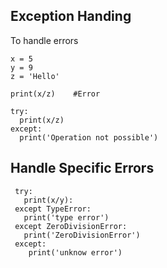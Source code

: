 ## Exception Handing 
   To handle errors
   
    x = 5
    y = 9
    z = 'Hello'
    
    print(x/z)    #Error
    
    try:
      print(x/z)
    except:
      print('Operation not possible')

## Handle Specific Errors
     try:
       print(x/y):
     except TypeError:
       print('type error')
     except ZeroDivisionError:
       print('ZeroDivisionError')
     except:
        print('unknow error')

